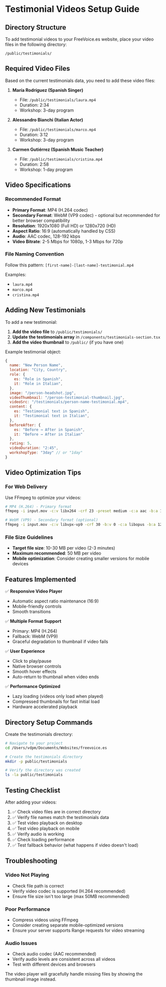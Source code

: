 # Testimonial Videos Setup Guide

## Directory Structure

To add testimonial videos to your FreeVoice.es website, place your video files in the following directory:

```
/public/testimonials/
```

## Required Video Files

Based on the current testimonials data, you need to add these video files:

1. **María Rodríguez (Spanish Singer)**
   - File: `/public/testimonials/laura.mp4`
   - Duration: 2:34
   - Workshop: 3-day program

2. **Alessandro Bianchi (Italian Actor)**
   - File: `/public/testimonials/marco.mp4`
   - Duration: 3:12
   - Workshop: 3-day program

3. **Carmen Gutiérrez (Spanish Music Teacher)**
   - File: `/public/testimonials/cristina.mp4`
   - Duration: 2:58
   - Workshop: 1-day program

## Video Specifications

### Recommended Format
- **Primary Format**: MP4 (H.264 codec)
- **Secondary Format**: WebM (VP9 codec) - optional but recommended for better browser compatibility
- **Resolution**: 1920x1080 (Full HD) or 1280x720 (HD)
- **Aspect Ratio**: 16:9 (automatically handled by CSS)
- **Audio**: AAC codec, 128-192 kbps
- **Video Bitrate**: 2-5 Mbps for 1080p, 1-3 Mbps for 720p

### File Naming Convention
Follow this pattern: `[first-name]-[last-name]-testimonial.mp4`

Examples:
- `laura.mp4`
- `marco.mp4`
- `cristina.mp4`

## Adding New Testimonials

To add a new testimonial:

1. **Add the video file** to `/public/testimonials/`
2. **Update the testimonials array** in `/components/testimonials-section.tsx`
3. **Add the video thumbnail** to `/public/` (if you have one)

Example testimonial object:
```javascript
{
  name: "New Person Name",
  location: "City, Country",
  role: {
    es: "Role in Spanish",
    it: "Role in Italian",
  },
  image: "/person-headshot.jpg",
  videoThumbnail: "/person-testimonial-thumbnail.jpg",
  videoSrc: "/testimonials/person-name-testimonial.mp4",
  content: {
    es: "Testimonial text in Spanish",
    it: "Testimonial text in Italian",
  },
  beforeAfter: {
    es: "Before → After in Spanish",
    it: "Before → After in Italian"
  },
  rating: 5,
  videoDuration: "2:45",
  workshopType: "3day" // or "1day"
}
```

## Video Optimization Tips

### For Web Delivery
Use FFmpeg to optimize your videos:

```bash
# MP4 (H.264) - Primary format
ffmpeg -i input.mov -c:v libx264 -crf 23 -preset medium -c:a aac -b:a 128k laura.mp4

# WebM (VP9) - Secondary format (optional)
ffmpeg -i input.mov -c:v libvpx-vp9 -crf 30 -b:v 0 -c:a libopus -b:a 128k maria-rodriguez-testimonial.webm
```

### File Size Guidelines
- **Target file size**: 10-30 MB per video (2-3 minutes)
- **Maximum recommended**: 50 MB per video
- **Mobile optimization**: Consider creating smaller versions for mobile devices

## Features Implemented

✅ **Responsive Video Player**
- Automatic aspect ratio maintenance (16:9)
- Mobile-friendly controls
- Smooth transitions

✅ **Multiple Format Support**
- Primary: MP4 (H.264)
- Fallback: WebM (VP9)
- Graceful degradation to thumbnail if video fails

✅ **User Experience**
- Click to play/pause
- Native browser controls
- Smooth hover effects
- Auto-return to thumbnail when video ends

✅ **Performance Optimized**
- Lazy loading (videos only load when played)
- Compressed thumbnails for fast initial load
- Hardware accelerated playback

## Directory Setup Commands

Create the testimonials directory:

```bash
# Navigate to your project
cd /Users/vdpm/Documents/Websites/freevoice.es

# Create the testimonials directory
mkdir -p public/testimonials

# Verify the directory was created
ls -la public/testimonials
```

## Testing Checklist

After adding your videos:

1. ✅ Check video files are in correct directory
2. ✅ Verify file names match the testimonials data
3. ✅ Test video playback on desktop
4. ✅ Test video playback on mobile
5. ✅ Verify audio is working
6. ✅ Check loading performance
7. ✅ Test fallback behavior (what happens if video doesn't load)

## Troubleshooting

### Video Not Playing
- Check file path is correct
- Verify video codec is supported (H.264 recommended)
- Ensure file size isn't too large (max 50MB recommended)

### Poor Performance
- Compress videos using FFmpeg
- Consider creating separate mobile-optimized versions
- Ensure your server supports Range requests for video streaming

### Audio Issues
- Check audio codec (AAC recommended)
- Verify audio levels are consistent across all videos
- Test with different devices and browsers

The video player will gracefully handle missing files by showing the thumbnail image instead.